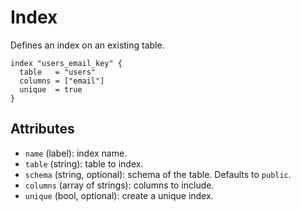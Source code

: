 # Index

Defines an index on an existing table.

```hcl
index "users_email_key" {
  table   = "users"
  columns = ["email"]
  unique  = true
}
```

## Attributes
- `name` (label): index name.
- `table` (string): table to index.
- `schema` (string, optional): schema of the table. Defaults to `public`.
- `columns` (array of strings): columns to include.
- `unique` (bool, optional): create a unique index.
